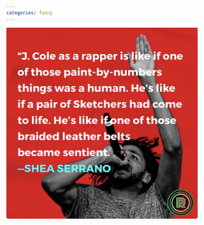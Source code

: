 ```yaml
---
categories: funny
---
```



![jcole](https://raw.githubusercontent.com/muneer78/muneer78.github.io/master/images/jcole.png)



